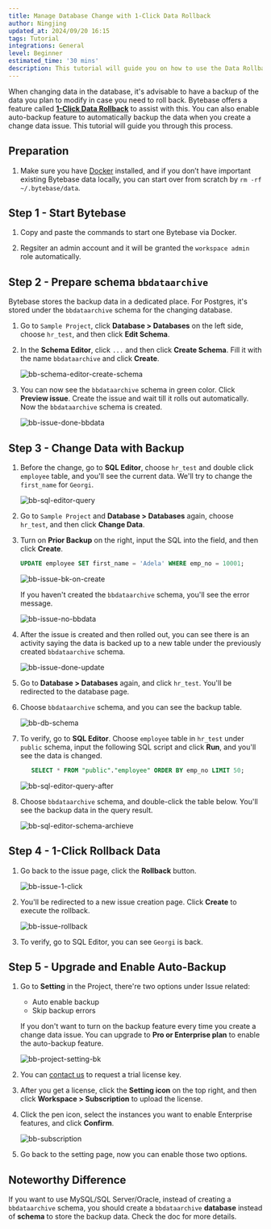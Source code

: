 ```yaml
---
title: Manage Database Change with 1-Click Data Rollback
author: Ningjing
updated_at: 2024/09/20 16:15
tags: Tutorial
integrations: General
level: Beginner
estimated_time: '30 mins'
description: This tutorial will guide you on how to use the Data Rollback feature to manage database data changes in Bytebase, including 1-click rollback and auto-enabled settings.
---
```


When changing data in the database, it's advisable to have a backup of the data you plan to modify in case you need to roll back. Bytebase offers a feature called [**1-Click Data Rollback**](/docs/change-database/rollback-data-changes/) to assist with this. You can also enable auto-backup feature to automatically backup the data when you create a change data issue. This tutorial will guide you through this process.

## Preparation

1. Make sure you have [Docker](https://www.docker.com/) installed, and if you don’t have important existing Bytebase data locally, you can start over from scratch by `rm -rf ~/.bytebase/data`.

## Step 1 - Start Bytebase

1. Copy and paste the commands to start one Bytebase via Docker.

   <IncludeBlock url="/docs/get-started/install/terminal-docker-run-volume"></IncludeBlock>

1. Regsiter an admin account and it will be granted the `workspace admin` role automatically.

## Step 2 - Prepare schema `bbdataarchive`

Bytebase stores the backup data in a dedicated place. For Postgres, it's stored under the `bbdataarchive`
schema for the changing database.

1. Go to `Sample Project`, click **Database > Databases** on the left side, choose `hr_test`, and then click **Edit Schema**.

1. In the **Schema Editor**, click `...` and then click **Create Schema**. Fill it with the name `bbdataarchive` and click **Create**.

   ![bb-schema-editor-create-schema](/content/docs/tutorials/data-rollback/bb-schema-editor-create-schema.webp)

1. You can now see the `bbdataarchive` schema in green color. Click **Preview issue**. Create the issue and wait till it rolls out automatically. Now the `bbdataarchive` schema is created.

   ![bb-issue-done-bbdata](/content/docs/tutorials/data-rollback/bb-issue-done-bbdata.webp)

## Step 3 - Change Data with Backup

1. Before the change, go to **SQL Editor**, choose `hr_test` and double click `employee` table, and you'll see the current data. We'll try to change the `first_name` for `Georgi`.

   ![bb-sql-editor-query](/content/docs/tutorials/data-rollback/bb-sql-editor-query.webp)

1. Go to `Sample Project` and **Database > Databases** again, choose `hr_test`, and then click **Change Data**.

1. Turn on **Prior Backup** on the right, input the SQL into the field, and then click **Create**.

   ```sql
   UPDATE employee SET first_name = 'Adela' WHERE emp_no = 10001;
   ```

   ![bb-issue-bk-on-create](/content/docs/tutorials/data-rollback/bb-issue-bk-on-create.webp)

   If you haven't created the `bbdataarchive` schema, you'll see the error message.

   ![bb-issue-no-bbdata](/content/docs/tutorials/data-rollback/bb-issue-no-bbdata.webp)

1. After the issue is created and then rolled out, you can see there is an activity saying the data is backed up to a new table under the previously created `bbdataarchive` schema.

   ![bb-issue-done-update](/content/docs/tutorials/data-rollback/bb-issue-done-update.webp)

1. Go to **Database > Databases** again, and click `hr_test`. You'll be redirected to the database page.

1. Choose `bbdataarchive` schema, and you can see the backup table.

   ![bb-db-schema](/content/docs/tutorials/data-rollback/bb-db-schema.webp)

1. To verify, go to **SQL Editor**. Choose `employee` table in `hr_test` under `public` schema, input the following SQL script and click **Run**, and you'll see the data is changed.

   ```sql
      SELECT * FROM "public"."employee" ORDER BY emp_no LIMIT 50;
   ```

   ![bb-sql-editor-query-after](/content/docs/tutorials/data-rollback/bb-sql-editor-query-after.webp)

1. Choose `bbdataarchive` schema, and double-click the table below. You'll see the backup data in the query result.

   ![bb-sql-editor-schema-archieve](/content/docs/tutorials/data-rollback/bb-sql-editor-schema-archieve.webp)

## Step 4 - 1-Click Rollback Data

1. Go back to the issue page, click the **Rollback** button.

   ![bb-issue-1-click](/content/docs/tutorials/data-rollback/bb-issue-1-click.webp)

1. You'll be redirected to a new issue creation page. Click **Create** to execute the rollback.

   ![bb-issue-rollback](/content/docs/tutorials/data-rollback/bb-issue-rollback.webp)

1. To verify, go to SQL Editor, you can see `Georgi` is back.

## Step 5 - Upgrade and Enable Auto-Backup

1. Go to **Setting** in the Project, there're two options under Issue related:

   - Auto enable backup
   - Skip backup errors

   If you don't want to turn on the backup feature every time you create a change data issue. You can upgrade to **Pro or Enterprise plan** to enable the auto-backup feature.

   ![bb-project-setting-bk](/content/docs/tutorials/data-rollback/bb-project-setting-bk.webp)

1. You can [contact us](/contact-us) to request a trial license key.

1. After you get a license, click the **Setting icon** on the top right, and then click **Workspace > Subscription** to upload the license.

1. Click the pen icon, select the instances you want to enable Enterprise features, and click **Confirm**.

   ![bb-subscription](/content/docs/tutorials/data-rollback/bb-subscription.webp)

1. Go back to the setting page, now you can enable those two options.

## Noteworthy Difference

If you want to use MySQL/SQL Server/Oracle, instead of creating a `bbdataarchive` schema, you should create a `bbdataarchive` **database** instead of **schema** to store the backup data. Check the doc for more details.

<DocLinkBlock url="/docs/change-database/rollback-data-changes/" title="Data Rollback Doc"></DocLinkBlock>
